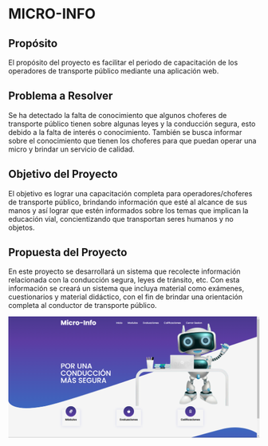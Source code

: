 # MICRO-INFO

## Propósito
El propósito del proyecto es facilitar el periodo de capacitación de los operadores de transporte público mediante una aplicación web.

## Problema a Resolver
Se ha detectado la falta de conocimiento que algunos choferes de transporte público tienen sobre algunas leyes y la conducción segura, esto debido a la falta de interés o conocimiento. También se busca informar sobre el conocimiento que tienen los choferes para que puedan operar una micro y brindar un servicio de calidad.

## Objetivo del Proyecto
El objetivo es lograr una capacitación completa para operadores/choferes de transporte público, brindando información que esté al alcance de sus manos y así lograr que estén informados sobre los temas que implican la educación vial, concientizando que transportan seres humanos y no objetos.

## Propuesta del Proyecto
En este proyecto se desarrollará un sistema que recolecte información relacionada con la conducción segura, leyes de tránsito, etc. Con esta información se creará un sistema que incluya material como exámenes, cuestionarios y material didáctico, con el fin de brindar una orientación completa al conductor de transporte público.

<p align="center">
    <img src="MICRO-INFO.png">
</p>

